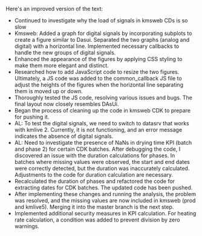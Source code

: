 Here's an improved version of the text:
- Continued to investigate why the load of signals in kmsweb CDs is so slow
- Kmsweb: Added a graph for digital signals by incorporating subplots to create a figure similar to Dasui. Separated the two graphs (analog and digital) with a horizontal line. Implemented necessary callbacks to handle the new groups of digital signals.
- Enhanced the appearance of the figures by applying CSS styling to make them more elegant and distinct.
- Researched how to add JavaScript code to resize the two figures. Ultimately, a JS code was added to the common_callback JS file to adjust the heights of the figures when the horizontal line separating them is moved up or down.
- Thoroughly tested the JS code, resolving various issues and bugs. The final layout now closely resembles DAsUi.
- Began the process of cleaning up the code in kmsweb CDK to prepare for pushing it.
- AL: To test the digital signals, we need to switch to datasrv that works with kmlive 2. Currently, it is not functioning, and an error message indicates the absence of digital signals.
- AL: Need to investigate the presence of NaNs in drying time KPI (batch and phase 2) for certain CDK batches. After debugging the code, I discovered an issue with the duration calculations for phases. In batches where missing values were observed, the start and end dates were correctly detected, but the duration was inaccurately calculated. Adjustments to the code for duration calculation are necessary.
- Recalculated the duration of phases and refactored the code for extracting dates for CDK batches. The updated code has been pushed.
- After implementing these changes and running the analysis, the problem was resolved, and the missing values are now included in kmsweb (prod and kmlive5). Merging it into the master branch is the next step.
- Implemented additional security measures in KPI calculation. For heating rate calculation, a condition was added to prevent division by zero warnings.
